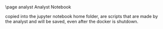 \page analyst Analyst Notebook


copied into the jupyter notebook home folder, are scripts that are made by the analyst and will be saved, even after the docker is shutdown.